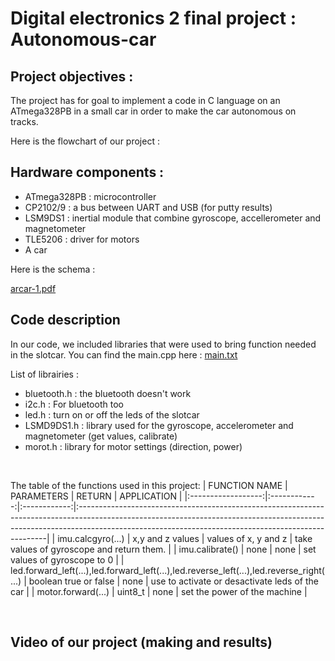 # Digital electronics 2 final project : Autonomous-car



## Project objectives :

The project has for goal to implement a code in C language on an ATmega328PB in a small car in order to make the car autonomous on tracks.

Here is the flowchart of our project :



## Hardware components :

* ATmega328PB : microcontroller
* CP2102/9 : a bus between UART and USB (for putty results)
* LSM9DS1 : inertial module that combine gyroscope, accellerometer and magnetometer
* TLE5206 : driver for motors
* A car


Here is the schema :

[arcar-1.pdf](https://github.com/Amaury-Menneteau/autonomous-carpet/files/7711540/arcar-1.pdf)


## Code description

In our code, we included libraries that were used to bring function needed in the slotcar. 
You can find the main.cpp here : [main.txt](https://github.com/Amaury-Menneteau/autonomous-carpet/files/7711577/main.txt)


List of librairies :

* bluetooth.h : the bluetooth doesn't work
* i2c.h : For bluetooth too
* led.h : turn on or off the leds of the slotcar
* LSMD9DS1.h : library used for the gyroscope, accelerometer and magnetometer (get values, calibrate)
* morot.h : library for motor settings (direction, power)

&nbsp;

The table of the functions used in this project:
|    FUNCTION NAME   |  PARAMETERS  |     RETURN   | APPLICATION                                                                                                                                                                                                                       |
|:------------------:|:------------:|:------------:|:----------------------------------------------------------------------------------------------------------------------------------------------------------------------------------------------------------------------------------|
|      imu.calcgyro(...)     |     x,y and z values     |     values of x, y and z     | take values of gyroscope and return them.                                                                                                               |
|   imu.calibrate()   |     none     |     none     | set values of gyroscope to 0   |
|     led.forward_left(...),led.forward_left(...),led.reverse_left(...),led.reverse_right(...)    |     boolean true or false     |     none     | use to activate or desactivate leds of the car  |
|    motor.forward(...)   | uint8_t | none | set the power of the machine |

&nbsp;


## Video of our project (making and results)

